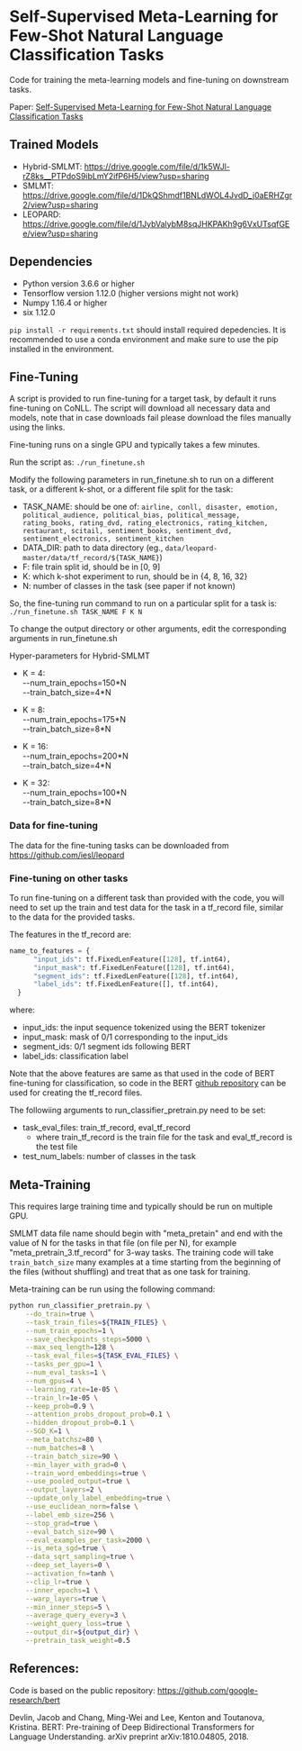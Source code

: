 # Self-Supervised Meta-Learning for Few-Shot Natural Language Classification Tasks
Code for training the meta-learning models and fine-tuning on downstream tasks.

Paper: [Self-Supervised Meta-Learning for Few-Shot Natural Language Classification Tasks](https://arxiv.org/pdf/2009.08445.pdf)

## Trained Models
- Hybrid-SMLMT: https://drive.google.com/file/d/1k5WJl-rZ8ks__PTPdoS9ibLmY2ifP6H5/view?usp=sharing
- SMLMT: https://drive.google.com/file/d/1DkQShmdf1BNLdWOL4JvdD_j0aERHZgr2/view?usp=sharing
- LEOPARD: https://drive.google.com/file/d/1JybValybM8sqJHKPAKh9g6VxUTsqfGEe/view?usp=sharing

## Dependencies
- Python version 3.6.6 or higher
- Tensorflow version 1.12.0 (higher versions might not work)
- Numpy 1.16.4 or higher
- six 1.12.0

`pip install -r requirements.txt` should install required depedencies. It is recommended to use a conda environment and make sure to use the pip installed in the environment.

## Fine-Tuning
A script is provided to run fine-tuning for a target task, by default it runs fine-tuning on CoNLL. 
The script will download all necessary data and models, 
note that in case downloads fail please download the files manually using the links. 

Fine-tuning runs on a single GPU and typically takes a few minutes.

Run the script as: `./run_finetune.sh`

Modify the following parameters in run_finetune.sh to run on a different task, or a different k-shot, or a different file split for the task:

- TASK_NAME: should be one of:  `airline, conll, disaster, emotion, political_audience, political_bias, political_message, rating_books, rating_dvd, rating_electronics, rating_kitchen, restaurant, scitail, sentiment_books, sentiment_dvd, sentiment_electronics, sentiment_kitchen`
- DATA_DIR: path to data directory (eg., `data/leopard-master/data/tf_record/${TASK_NAME}`)
- F: file train split id, should be in [0, 9]
- K: which k-shot experiment to run, should be in {4, 8, 16, 32}
- N: number of classes in the task (see paper if not known)

So, the fine-tuning run command to run on a particular split for a task is: `./run_finetune.sh TASK_NAME F K N`

To change the output directory or other arguments, edit the corresponding arguments in run_finetune.sh

Hyper-parameters for Hybrid-SMLMT
- K = 4:  
--num_train_epochs=150\*N  
--train_batch_size=4\*N

- K = 8:  
--num_train_epochs=175\*N  
--train_batch_size=8\*N

- K = 16:  
--num_train_epochs=200\*N  
--train_batch_size=4\*N

- K = 32:  
--num_train_epochs=100\*N  
--train_batch_size=8\*N  
  
### Data for fine-tuning
The data for the fine-tuning tasks can be downloaded from https://github.com/iesl/leopard 
  
### Fine-tuning on other tasks
To run fine-tuning on a different task than provided with the code, you will need to set up the train and test data for the task in a tf_record file, similar to the data for the provided tasks.

The features in the tf_record are:
```python
name_to_features = {
      "input_ids": tf.FixedLenFeature([128], tf.int64),
      "input_mask": tf.FixedLenFeature([128], tf.int64),
      "segment_ids": tf.FixedLenFeature([128], tf.int64),
      "label_ids": tf.FixedLenFeature([], tf.int64),
  }
```
where:
- input_ids: the input sequence tokenized using the BERT tokenizer
- input_mask: mask of 0/1 corresponding to the input_ids
- segment_ids: 0/1 segment ids following BERT
- label_ids: classification label

Note that the above features are same as that used in the code of BERT fine-tuning for classification, 
so code in the BERT [github repository](https://github.com/google-research/bert) can be used for creating the tf_record files.

The followiing arguments to run_classifier_pretrain.py need to be set:
- task_eval_files: train_tf_record, eval_tf_record
    - where train_tf_record is the train file for the task and eval_tf_record is the test file
- test_num_labels: number of classes in the task

## Meta-Training
This requires large training time and typically should be run on multiple GPU.

SMLMT data file name should begin with "meta_pretain" and end with the value of N for the tasks in that file (on file per N), for example "meta_pretrain_3.tf_record" for 3-way tasks. The training code will take `train_batch_size` many examples at a time starting from the beginning of the files (without shuffling) and treat that as one task for training.

Meta-training can be run using the following command:

```bash
python run_classifier_pretrain.py \
    --do_train=true \
    --task_train_files=${TRAIN_FILES} \
    --num_train_epochs=1 \
    --save_checkpoints_steps=5000 \
    --max_seq_length=128 \
    --task_eval_files=${TASK_EVAL_FILES} \
    --tasks_per_gpu=1 \
    --num_eval_tasks=1 \
    --num_gpus=4 \
    --learning_rate=1e-05 \
    --train_lr=1e-05 \
    --keep_prob=0.9 \
    --attention_probs_dropout_prob=0.1 \
    --hidden_dropout_prob=0.1 \
    --SGD_K=1 \
    --meta_batchsz=80 \
    --num_batches=8 \
    --train_batch_size=90 \
    --min_layer_with_grad=0 \
    --train_word_embeddings=true \
    --use_pooled_output=true \
    --output_layers=2 \
    --update_only_label_embedding=true \
    --use_euclidean_norm=false \
    --label_emb_size=256 \
    --stop_grad=true \
    --eval_batch_size=90 \
    --eval_examples_per_task=2000 \
    --is_meta_sgd=true \
    --data_sqrt_sampling=true \
    --deep_set_layers=0 \
    --activation_fn=tanh \
    --clip_lr=true \
    --inner_epochs=1 \
    --warp_layers=true \
    --min_inner_steps=5 \
    --average_query_every=3 \
    --weight_query_loss=true \
    --output_dir=${output_dir} \
    --pretrain_task_weight=0.5
```


## References:
Code is based on the public repository: https://github.com/google-research/bert

Devlin, Jacob and Chang, Ming-Wei and Lee, Kenton and Toutanova, Kristina. BERT: Pre-training of Deep Bidirectional Transformers for Language Understanding. arXiv preprint arXiv:1810.04805, 2018.